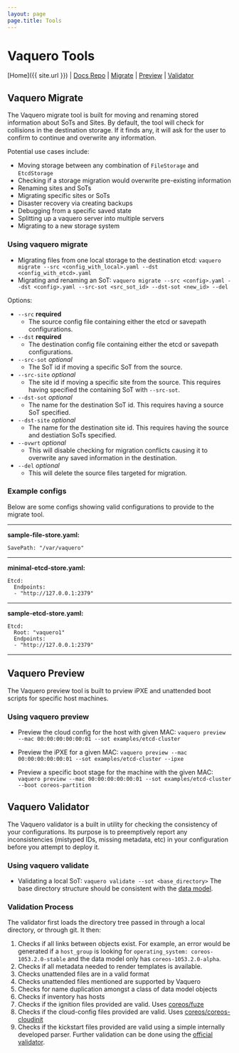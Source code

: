 ```yaml
---
layout: page
page.title: Tools
---
```

# Vaquero Tools

[Home]({{ site.url }}) | [Docs Repo](https://github.com/CiscoCloud/vaquero-docs/tree/master) |
[Migrate](#vaquero-migrate) | [Preview](#vaquero-preview) | [Validator](#vaquero-validator)

## Vaquero Migrate
The Vaquero migrate tool is built for moving and renaming stored information about SoTs and Sites.
By default, the tool will check for collisions in the destination storage. If it finds any, it will
ask for the user to confirm to continue and overwrite any information.

Potential use cases include:

- Moving storage between any combination of `FileStorage` and `EtcdStorage`
- Checking if a storage migration would overwrite pre-existing information
- Renaming sites and SoTs
- Migrating specific sites or SoTs
- Disaster recovery via creating backups
- Debugging from a specific saved state
- Splitting up a vaquero server into multiple servers
- Migrating to a new storage system

### Using vaquero migrate

- Migrating files from one local storage to the destination etcd:
`vaquero migrate --src <config_with_local>.yaml --dst <config_with_etcd>.yaml`
- Migrating and renaming an SoT:
`vaquero migrate --src <config>.yaml --dst <config>.yaml --src-sot <src_sot_id> --dst-sot <new_id> --del`

Options:

- `--src` __required__
    - The source config file containing either the etcd or savepath configurations.
- `--dst` __required__
    - The destination config file containing either the etcd or savepath configurations.
- `--src-sot` _optional_
    - The SoT id if moving a specific SoT from the source.
- `--src-site` _optional_
    - The site id if moving a specific site from the source. This requires having specified
    the containing SoT with `--src-sot`.
- `--dst-sot` _optional_
    - The name for the destination SoT id. This requires having a source SoT specified.
- `--dst-site` _optional_
    - The name for the destination site id. This requires having the source and destiation
    SoTs specified.
- `--ovwrt` _optional_
    - This will disable checking for migration conflicts causing it to overwrite any saved
    information in the destination.
- `--del` _optional_
    - This will delete the source files targeted for migration.

### Example configs
Below are some configs showing valid configurations to provide to the migrate tool.

************************************************************
**sample-file-store.yaml:**
```
SavePath: "/var/vaquero"
```

************************************************************

**minimal-etcd-store.yaml:**
```
Etcd:
  Endpoints:
  - "http://127.0.0.1:2379"
```

************************************************************

**sample-etcd-store.yaml:**
```
Etcd:
  Root: "vaquero1"
  Endpoints:
  - "http://127.0.0.1:2379"
```
************************************************************

## Vaquero Preview
The Vaquero preview tool is built to prview iPXE and unattended boot scripts for specific host machines.

### Using vaquero preview

- Preview the cloud config for the host with given MAC:
`vaquero preview --mac 00:00:00:00:00:01 --sot examples/etcd-cluster`

- Preview the iPXE for a given MAC:
`vaquero preview --mac 00:00:00:00:00:01 --sot examples/etcd-cluster --ipxe`

- Preview a specific boot stage for the machine with the given MAC:
`vaquero preview --mac 00:00:00:00:00:01 --sot examples/etcd-cluster --boot coreos-partition`

## Vaquero Validator
The Vaquero validator is a built in utility for checking the consistency of your configurations. Its purpose is to preemptively report any inconsistencies (mistyped IDs, missing metadata, etc) in your configuration before you attempt to deploy it.

### Using vaquero validate

- Validating a local SoT: `vaquero validate --sot <base_directory>` The base directory structure should be consistent with the [data model](data-model-howto.html).

### Validation Process

The validator first loads the directory tree passed in through a local directory, or through git. It then:

1. Checks if all links between objects exist. For example, an error would be generated if a `host_group` is looking for `operating_system: coreos-1053.2.0-stable` and the data model only has `coreos-1053.2.0-alpha`.
2. Checks if all metadata needed to render templates is available.
3. Checks unattended files are in a valid format
4. Checks unattended files mentioned are supported by Vaquero
5. Checks for name duplication amongst a class of data model objects
6. Checks if inventory has hosts
7. Checks if the ignition files provided are valid. Uses [coreos/fuze](https://github.com/coreos/fuze/tree/master/config)
8. Checks if the cloud-config files provided are valid. Uses [coreos/coreos-cloudinit](github.com/coreos/coreos-cloudinit/config)
9. Checks if the kickstart files provided are valid using a simple internally developed parser. Further validation can be done using the [official validator](http://fedoraproject.org/wiki/Pykickstart).
</article>
